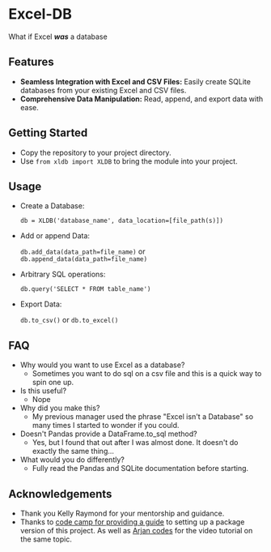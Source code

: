 # Excel-DB
What if Excel ***was*** a database

## Features
- **Seamless Integration with Excel and CSV Files:** Easily create SQLite databases from your existing Excel and CSV files.
- **Comprehensive Data Manipulation:** Read, append, and export data with ease.


## Getting Started
- Copy the repository to your project directory.
- Use `from xldb import XLDB` to bring the module into your project.

## Usage
- Create a Database:

  `db = XLDB('database_name', data_location=[file_path(s)])`
- Add or append Data: 

  `db.add_data(data_path=file_name)` or
  `db.append_data(data_path=file_name)`
- Arbitrary SQL operations: 
  
  `db.query('SELECT * FROM table_name')`
- Export Data: 

  `db.to_csv()` or `db.to_excel()`


## FAQ

- Why would you want to use Excel as a database?
  - Sometimes you want to do sql on a csv file and this is a quick way to spin one up. 
- Is this useful?
  - Nope
- Why did you make this?
  - My previous manager used the phrase "Excel isn't a Database" so many times I started to wonder if you could.
- Doesn't Pandas provide a DataFrame.to_sql method?
  - Yes, but I found that out after I was almost done. It doesn't do exactly the same thing...
- What would you do differently?
  - Fully read the Pandas and SQLite documentation before starting.

## Acknowledgements
- Thank you Kelly Raymond for your mentorship and guidance. 
- Thanks to [code camp for providing a guide](https://www.freecodecamp.org/news/build-your-first-python-package/) to setting up a package version of this project. As well as [Arjan codes](https://www.youtube.com/watch?v=5KEObONUkik) for the video tutorial on the same topic.
